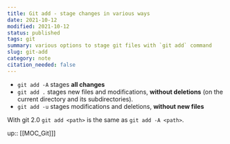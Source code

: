 ```yaml
---
title: Git add - stage changes in various ways
date: 2021-10-12
modified: 2021-10-12
status: published
tags: git
summary: various options to stage git files with `git add` command
slug: git-add
category: note
citation_needed: false
---
```



- `git add -A` stages **all changes**
- `git add .` stages new files and modifications, **without deletions** (on the current directory and its subdirectories).
- `git add -u` stages modifications and deletions, **without new files**

With git 2.0 `git add <path>` is the same as `git add -A <path>`.

up:: [[MOC_Git]]]